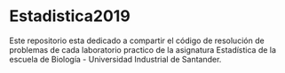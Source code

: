 # Estadistica2019

Este repositorio esta dedicado a compartir el código de resolución de problemas de cada laboratorio practico de la asignatura Estadística de la escuela de Biología - Universidad Industrial de Santander.   
